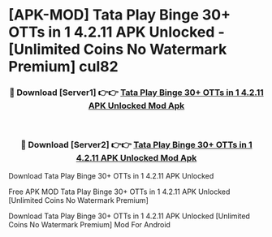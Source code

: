 # [APK-MOD] Tata Play Binge  30+ OTTs in 1 4.2.11 APK Unlocked - [Unlimited Coins No Watermark Premium] cul82



<div align="center">
<h3>🔴 Download [Server1] 👉👉 <a href="https://momento.my/?title=Tata_Play_Binge__30+_OTTs_in_1_4.2.11_APK_Unlocked">Tata Play Binge  30+ OTTs in 1 4.2.11 APK Unlocked Mod Apk</a></h3><br>

<h3>🔴 Download [Server2] 👉👉 <a href="https://momento.my/?title=Tata_Play_Binge__30+_OTTs_in_1_4.2.11_APK_Unlocked">Tata Play Binge  30+ OTTs in 1 4.2.11 APK Unlocked Mod Apk</a></h3>
</div>



Download Tata Play Binge  30+ OTTs in 1 4.2.11 APK Unlocked 

Free APK MOD Tata Play Binge  30+ OTTs in 1 4.2.11 APK Unlocked [Unlimited Coins No Watermark Premium]

Download Tata Play Binge  30+ OTTs in 1 4.2.11 APK Unlocked [Unlimited Coins No Watermark Premium] Mod For Android
